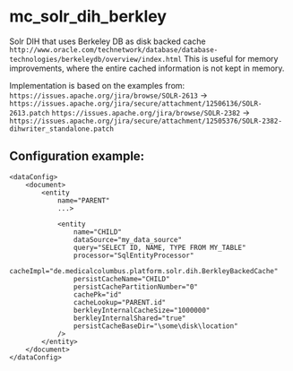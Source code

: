 # mc_solr_dih_berkley

Solr DIH that uses Berkeley DB as disk backed cache `http://www.oracle.com/technetwork/database/database-technologies/berkeleydb/overview/index.html`
This is useful for memory improvements, where the entire cached information is not kept in memory.

Implementation is based on the examples from:
`https://issues.apache.org/jira/browse/SOLR-2613` -> `https://issues.apache.org/jira/secure/attachment/12506136/SOLR-2613.patch`
`https://issues.apache.org/jira/browse/SOLR-2382` -> `https://issues.apache.org/jira/secure/attachment/12505376/SOLR-2382-dihwriter_standalone.patch`

## Configuration example:

```
<dataConfig>
	<document>
		<entity 
			name="PARENT"
			...>

			<entity
				name="CHILD"
				dataSource="my_data_source"
				query="SELECT ID, NAME, TYPE FROM MY_TABLE"
				processor="SqlEntityProcessor"
				cacheImpl="de.medicalcolumbus.platform.solr.dih.BerkleyBackedCache"
				persistCacheName="CHILD"
				persistCachePartitionNumber="0"
				cachePk="id"
				cacheLookup="PARENT.id"
				berkleyInternalCacheSize="1000000"
				berkleyInternalShared="true"
				persistCacheBaseDir="\some\disk\location"
			/>
		</entity>
	</document>
</dataConfig>
```